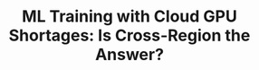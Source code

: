 ---
title: "ML Training with Cloud GPU Shortages: Is Cross-Region the Answer?"
collection: publications
permalink: /publication/2024-eurosys-ml
# date: 2024-04-22
link: https://dl.acm.org/doi/abs/10.1145/3642970.3655843
venue: 'Proceedings of the 4th Workshop on Machine Learning and Systems (EuroMLSys 2024)'
paperurl: '/files/2024-eurosys-ml.pdf'
citation: 'Foteini Strati, <b>Paul Elvinger</b>, Tolga Kerimoglu, Ana Klimovic. In Proceedings of the 4th Workshop on Machine Learning and Systems (EuroMLSys2024).'
---
